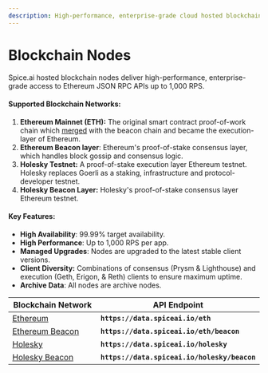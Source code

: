 ```yaml
---
description: High-performance, enterprise-grade cloud hosted blockchain nodes.
---
```


# Blockchain Nodes

Spice.ai hosted blockchain nodes deliver high-performance, enterprise-grade access to Ethereum JSON RPC APIs up to 1,000 RPS.

#### Supported Blockchain Networks:

1. **Ethereum Mainnet (ETH):** The original smart contract proof-of-work chain which [merged](https://ethereum.org/en/roadmap/merge/) with the beacon chain and became the execution-layer of Ethereum.
2. **Ethereum Beacon layer**: Ethereum's proof-of-stake consensus layer, which handles block gossip and consensus logic.
3. **Holesky Testnet:** A proof-of-stake execution layer Ethereum testnet.  Holesky replaces Goerli as a staking, infrastructure and protocol-developer testnet.
4. **Holesky Beacon Layer:** Holesky's proof-of-stake consensus layer Ethereum testnet.

#### Key Features:

* **High Availability**: 99.99% target availability.
* **High Performance**: Up to 1,000 RPS per app.
* **Managed Upgrades**: Nodes are upgraded to the latest stable client versions.
* **Client Diversity:** Combinations of consensus (Prysm & Lighthouse) and execution (Geth, Erigon, & Reth) clients to ensure maximum uptime.
* **Archive Data**: All nodes are archive nodes.

<table><thead><tr><th width="334">Blockchain Network</th><th>API Endpoint</th></tr></thead><tbody><tr><td><a href="../api/ethereum/json-rpc-methods.md">Ethereum</a></td><td><strong><code>https://data.spiceai.io/eth</code></strong></td></tr><tr><td><a href="../api/ethereum/beacon-http-api.md">Ethereum Beacon</a></td><td><strong><code>https://data.spiceai.io/eth/beacon</code></strong></td></tr><tr><td><a href="../api/holesky/json-rpc-methods.md">Holesky</a></td><td><strong><code>https://data.spiceai.io/holesky</code></strong></td></tr><tr><td><a href="../api/holesky/beacon-http-api.md">Holesky Beacon</a></td><td><strong><code>https://data.spiceai.io/holesky/beacon</code></strong></td></tr></tbody></table>
